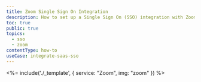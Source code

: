 ```yaml
---
title: Zoom Single Sign On Integration
description: How to set up a Single Sign On (SSO) integration with Zoom and Auth0.
toc: true
public: true
topics:
  - sso
  - zoom
contentType: how-to
useCase: integrate-saas-sso
---
```


<%= include('./_template', {
  service: "Zoom",
  img: "zoom"
}) %>
